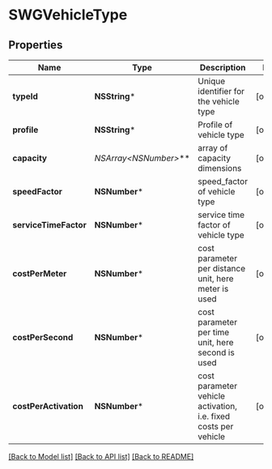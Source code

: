 # SWGVehicleType

## Properties
Name | Type | Description | Notes
------------ | ------------- | ------------- | -------------
**typeId** | **NSString*** | Unique identifier for the vehicle type | [optional] 
**profile** | **NSString*** | Profile of vehicle type | [optional] 
**capacity** | **NSArray&lt;NSNumber*&gt;*** | array of capacity dimensions | [optional] 
**speedFactor** | **NSNumber*** | speed_factor of vehicle type | [optional] 
**serviceTimeFactor** | **NSNumber*** | service time factor of vehicle type | [optional] 
**costPerMeter** | **NSNumber*** | cost parameter per distance unit, here meter is used | [optional] 
**costPerSecond** | **NSNumber*** | cost parameter per time unit, here second is used | [optional] 
**costPerActivation** | **NSNumber*** | cost parameter vehicle activation, i.e. fixed costs per vehicle | [optional] 

[[Back to Model list]](../README.md#documentation-for-models) [[Back to API list]](../README.md#documentation-for-api-endpoints) [[Back to README]](../README.md)


